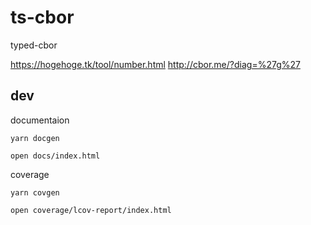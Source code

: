 # ts-cbor

typed-cbor

https://hogehoge.tk/tool/number.html
http://cbor.me/?diag=%27g%27

## dev

documentaion

```
yarn docgen

open docs/index.html
```

coverage

```
yarn covgen

open coverage/lcov-report/index.html
```
